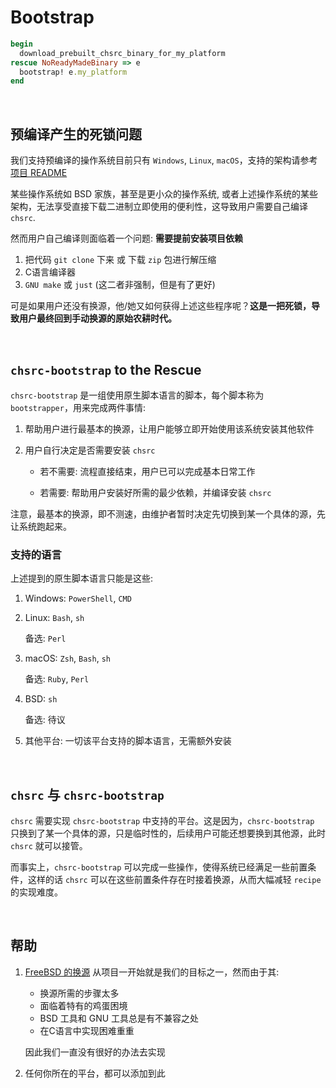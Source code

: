 <!-- -----------------------------------------------------------
 ! SPDX-License-Identifier: GFDL-1.3-or-later
 ! -------------------------------------------------------------
 ! Doc Type      : Markdown
 ! Doc Name      : (chsrc-bootstrap Introduction.md)
 ! Doc Authors   : 曾奥然 <ccmywish@qq.com>
 ! Contributors  : Nul None <nul@none.org>
 !               |
 ! Created On    : <2025-07-12>
 ! Last Modified : <2025-07-22>
 ! ---------------------------------------------------------- -->

# Bootstrap

```ruby
begin
  download_prebuilt_chsrc_binary_for_my_platform
rescue NoReadyMadeBinary => e
  bootstrap! e.my_platform
end
```

<br>



## 预编译产生的死锁问题

我们支持预编译的操作系统目前只有 `Windows`, `Linux`, `macOS`，支持的架构请参考[项目 README](../README.md)

某些操作系统如 BSD 家族，甚至是更小众的操作系统, 或者上述操作系统的某些架构，无法享受直接下载二进制立即使用的便利性，这导致用户需要自己编译 `chsrc`.

然而用户自己编译则面临着一个问题: **需要提前安装项目依赖**

1. 把代码 `git clone` 下来 或 下载 `zip` 包进行解压缩
2. C语言编译器
3. `GNU make` 或 `just` (这二者非强制，但是有了更好)

可是如果用户还没有换源，他/她又如何获得上述这些程序呢？**这是一把死锁，导致用户最终回到手动换源的原始农耕时代。**

<br>



## `chsrc-bootstrap` to the Rescue

`chsrc-bootstrap` 是一组使用原生脚本语言的脚本，每个脚本称为 `bootstrapper`，用来完成两件事情:

1. 帮助用户进行最基本的换源，让用户能够立即开始使用该系统安装其他软件

2. 用户自行决定是否需要安装 `chsrc`

    - 若不需要: 流程直接结束，用户已可以完成基本日常工作

    - 若需要: 帮助用户安装好所需的最少依赖，并编译安装 `chsrc`

注意，最基本的换源，即不测速，由维护者暂时决定先切换到某一个具体的源，先让系统跑起来。

### 支持的语言

上述提到的原生脚本语言只能是这些:

1. Windows: `PowerShell`, `CMD`

2. Linux: `Bash`, `sh`

    备选: `Perl`

3. macOS: `Zsh`, `Bash`, `sh`

    备选: `Ruby`, `Perl`

4. BSD: `sh`

    备选: 待议

5. 其他平台: 一切该平台支持的脚本语言，无需额外安装

<br>



## `chsrc` 与 `chsrc-bootstrap`

`chsrc` 需要实现 `chsrc-bootstrap` 中支持的平台。这是因为，`chsrc-bootstrap` 只换到了某一个具体的源，只是临时性的，后续用户可能还想要换到其他源，此时 `chsrc` 就可以接管。

而事实上，`chsrc-bootstrap` 可以完成一些操作，使得系统已经满足一些前置条件，这样的话 `chsrc` 可以在这些前置条件存在时接着换源，从而大幅减轻 `recipe` 的实现难度。

<br>



## 帮助

1. [FreeBSD 的换源](https://github.com/RubyMetric/chsrc/issues/11) 从项目一开始就是我们的目标之一，然而由于其:

    - 换源所需的步骤太多
    - 面临着特有的鸡蛋困境
    - BSD 工具和 GNU 工具总是有不兼容之处
    - 在C语言中实现困难重重

    因此我们一直没有很好的办法去实现

2. 任何你所在的平台，都可以添加到此
